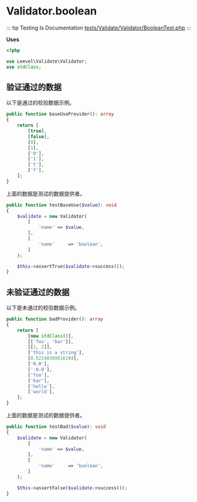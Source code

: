 # Validator.boolean

::: tip Testing Is Documentation
[tests/Validate/Validator/BooleanTest.php](https://github.com/hunzhiwange/framework/blob/master/tests/Validate/Validator/BooleanTest.php)
:::
    
**Uses**

``` php
<?php

use Leevel\Validate\Validator;
use stdClass;
```

## 验证通过的数据

以下是通过的校验数据示例。

``` php
public function baseUseProvider(): array
{
    return [
        [true],
        [false],
        [0],
        [1],
        ['0'],
        ['1'],
        ['t'],
        ['f'],
    ];
}
```

上面的数据是测试的数据提供者。


``` php
public function testBaseUse($value): void
{
    $validate = new Validator(
        [
            'name' => $value,
        ],
        [
            'name'     => 'boolean',
        ]
    );

    $this->assertTrue($validate->success());
}
```
    
## 未验证通过的数据

以下是未通过的校验数据示例。

``` php
public function badProvider(): array
{
    return [
        [new stdClass()],
        [['foo', 'bar']],
        [[1, 2]],
        ['this is a string'],
        [0.52148389816284],
        ['0.0'],
        ['-0.0'],
        ['foo'],
        ['bar'],
        ['hello'],
        ['world'],
    ];
}
```

上面的数据是测试的数据提供者。


``` php
public function testBad($value): void
{
    $validate = new Validator(
        [
            'name' => $value,
        ],
        [
            'name'     => 'boolean',
        ]
    );

    $this->assertFalse($validate->success());
}
```